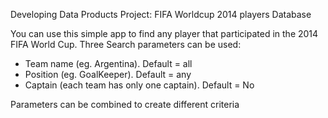 Developing Data Products
Project: FIFA Worldcup 2014 players Database

You can use this simple app to find any player that participated in the 2014 FIFA World Cup. Three Search parameters can be used:

- Team name (eg. Argentina). Default = all
- Position (eg. GoalKeeper). Default = any
- Captain (each team has only one captain). Default = No

Parameters can be combined to create different criteria